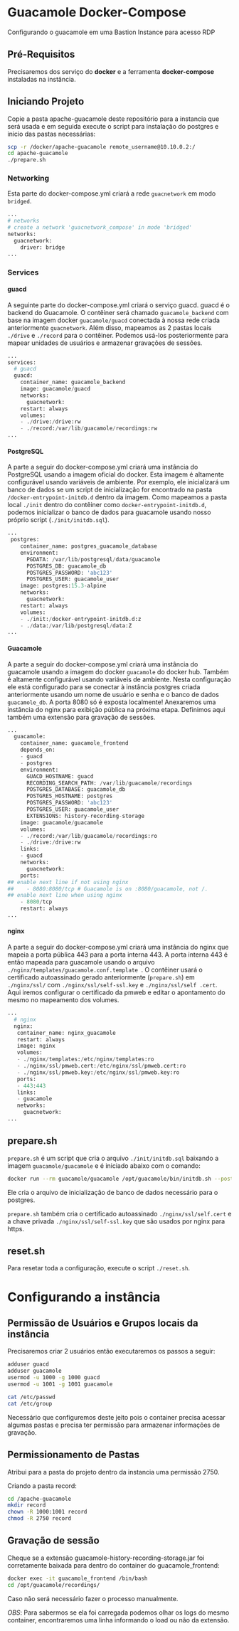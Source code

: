 # Guacamole Docker-Compose
Configurando o guacamole em uma Bastion Instance para acesso RDP

## Pré-Requisitos
Precisaremos dos serviço do **docker** e a ferramenta **docker-compose** instaladas na instância.

## Iniciando Projeto
Copie a pasta apache-guacamole deste repositório para a instancia que será usada e em seguida execute o script para instalação do postgres e inicio das pastas necessárias:

~~~bash
scp -r /docker/apache-guacamole remote_username@10.10.0.2:/
cd apache-guacamole
./prepare.sh
~~~

### Networking
Esta parte do docker-compose.yml criará a rede `guacnetwork` em modo `bridged`.
~~~python
...
# networks
# create a network 'guacnetwork_compose' in mode 'bridged'
networks:
  guacnetwork:
    driver: bridge
...
~~~

### Services
#### guacd
A seguinte parte do docker-compose.yml criará o serviço guacd. guacd é o backend do Guacamole. O contêiner será chamado `guacamole_backend` com base na imagem docker `guacamole/guacd` conectada à nossa rede criada anteriormente `guacnetwork`. Além disso, mapeamos as 2 pastas locais `./drive` e `./record` para o contêiner. Podemos usá-los posteriormente para mapear unidades de usuários e armazenar gravações de sessões.

~~~python
...
services:
  # guacd
  guacd:
    container_name: guacamole_backend
    image: guacamole/guacd
    networks:
      guacnetwork:
    restart: always
    volumes:
    - ./drive:/drive:rw
    - ./record:/var/lib/guacamole/recordings:rw
...
~~~

#### PostgreSQL
A parte a seguir do docker-compose.yml criará uma instância do PostgreSQL usando a imagem oficial do docker. Esta imagem é altamente configurável usando variáveis ​​de ambiente. Por exemplo, ele inicializará um banco de dados se um script de inicialização for encontrado na pasta `/docker-entrypoint-initdb.d` dentro da imagem. Como mapeamos a pasta local `./init` dentro do contêiner como `docker-entrypoint-initdb.d`, podemos inicializar o banco de dados para guacamole usando nosso próprio script (`./init/initdb.sql`).

~~~python
...
 postgres:
    container_name: postgres_guacamole_database
    environment:
      PGDATA: /var/lib/postgresql/data/guacamole
      POSTGRES_DB: guacamole_db
      POSTGRES_PASSWORD: 'abc123'
      POSTGRES_USER: guacamole_user
    image: postgres:15.3-alpine
    networks:
      guacnetwork:
    restart: always
    volumes:
    - ./init:/docker-entrypoint-initdb.d:z
    - ./data:/var/lib/postgresql/data:Z
...
~~~

#### Guacamole
A parte a seguir do docker-compose.yml criará uma instância do guacamole usando a imagem do docker `guacamole` do docker hub. Também é altamente configurável usando variáveis ​​de ambiente. Nesta configuração ele está configurado para se conectar à instância postgres criada anteriormente usando um nome de usuário e senha e o banco de dados `guacamole_db`. A porta 8080 só é exposta localmente! Anexaremos uma instância do nginx para exibição pública na próxima etapa. Definimos aqui também uma extensão para gravação de sessões.

~~~python
...
  guacamole:
    container_name: guacamole_frontend
    depends_on:
    - guacd
    - postgres
    environment:
      GUACD_HOSTNAME: guacd
      RECORDING_SEARCH_PATH: /var/lib/guacamole/recordings
      POSTGRES_DATABASE: guacamole_db
      POSTGRES_HOSTNAME: postgres
      POSTGRES_PASSWORD: 'abc123'
      POSTGRES_USER: guacamole_user
      EXTENSIONS: history-recording-storage
    image: guacamole/guacamole
    volumes:
    - ./record:/var/lib/guacamole/recordings:ro
    - ./drive:/drive:rw
    links:
    - guacd
    networks:
      guacnetwork:
    ports:
## enable next line if not using nginx
##    - 8080:8080/tcp # Guacamole is on :8080/guacamole, not /.
## enable next line when using nginx
    - 8080/tcp
    restart: always
...
~~~

#### nginx
A parte a seguir do docker-compose.yml criará uma instância do nginx que mapeia a porta pública 443 para a porta interna 443. A porta interna 443 é então mapeada para guacamole usando o arquivo `./nginx/templates/guacamole.conf.template `. O contêiner usará o certificado autoassinado gerado anteriormente (`prepare.sh`) em `./nginx/ssl/` com `./nginx/ssl/self-ssl.key` e `./nginx/ssl/self .cert`. Aqui iremos configurar o certificado da pmweb e editar o apontamento do mesmo no mapeamento dos volumes.

~~~python
...
  # nginx
  nginx:
   container_name: nginx_guacamole
   restart: always
   image: nginx
   volumes:
   - ./nginx/templates:/etc/nginx/templates:ro
   - ./nginx/ssl/pmweb.cert:/etc/nginx/ssl/pmweb.cert:ro
   - ./nginx/ssl/pmweb.key:/etc/nginx/ssl/pmweb.key:ro
   ports:
   - 443:443
   links:
   - guacamole
   networks:
     guacnetwork:
...
~~~

## prepare.sh
`prepare.sh` é um script que cria o arquivo `./init/initdb.sql` baixando a imagem `guacamole/guacamole` e é iniciado abaixo com o comando:

~~~bash
docker run --rm guacamole/guacamole /opt/guacamole/bin/initdb.sh --postgresql > ./init/initdb.sql
~~~

Ele cria o arquivo de inicialização de banco de dados necessário para o postgres.

`prepare.sh` também cria o certificado autoassinado `./nginx/ssl/self.cert` e a chave privada `./nginx/ssl/self-ssl.key` que são usados
por nginx para https.

## reset.sh
Para resetar toda a configuração, execute o script `./reset.sh`.

# Configurando a instância 

## Permissão de Usuários e Grupos locais da instância

Precisaremos criar 2 usuários então executaremos os passos a seguir:

~~~bash
adduser guacd
adduser guacamole
usermod -u 1000 -g 1000 guacd
usermod -u 1001 -g 1001 guacamole

cat /etc/passwd
cat /etc/group
~~~
Necessário que configuremos deste jeito pois o container precisa acessar algumas pastas e precisa ter permissão para armazenar informações de gravação.

## Permissionamento de Pastas

Atribui para a pasta do projeto dentro da instancia uma permissão 2750.

Criando a pasta record:
~~~bash
cd /apache-guacamole
mkdir record
chown -R 1000:1001 record
chmod -R 2750 record
~~~
## Gravação de sessão

Cheque se a extensão guacamole-history-recording-storage.jar foi corretamente baixada para dentro do container do guacamole_frontend:

~~~bash
docker exec -it guacamole_frontend /bin/bash
cd /opt/guacamole/recordings/
~~~

Caso não será necessário fazer o processo manualmente.

*OBS*: Para sabermos se ela foi carregada podemos olhar os logs do mesmo container, encontraremos uma linha informando o load ou não da extensão.

